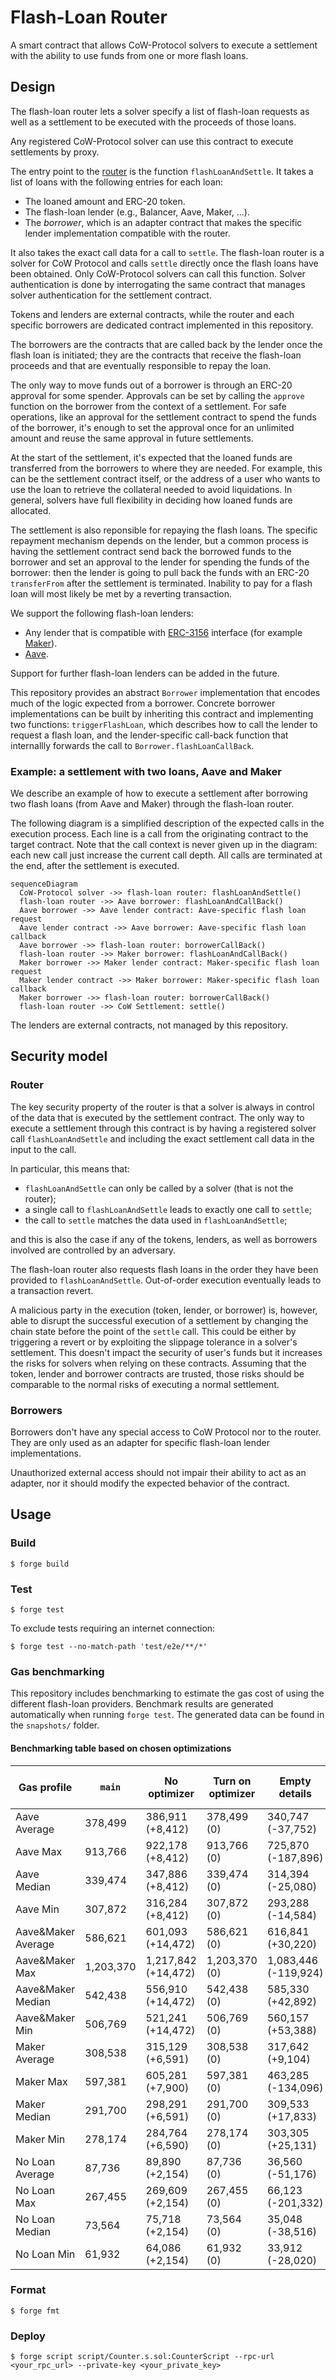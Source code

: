 # Flash-Loan Router

A smart contract that allows CoW-Protocol solvers to execute a settlement with the ability to use funds from one or more flash loans.

## Design

The flash-loan router lets a solver specify a list of flash-loan requests as well as a settlement to be executed with the proceeds of those loans.

Any registered CoW-Protocol solver can use this contract to execute settlements by proxy.

The entry point to the [router](src/FlashLoanRouter.sol) is the function `flashLoanAndSettle`.
It takes a list of loans with the following entries for each loan:

- The loaned amount and ERC-20 token.
- The flash-loan lender (e.g., Balancer, Aave, Maker, ...).
- The _borrower_, which is an adapter contract that makes the specific lender implementation compatible with the router.

It also takes the exact call data for a call to `settle`.
The flash-loan router is a solver for CoW Protocol and calls `settle` directly once the flash loans have been obtained.
Only CoW-Protocol solvers can call this function.
Solver authentication is done by interrogating the same contract that manages solver authentication for the settlement contract.

Tokens and lenders are external contracts, while the router and each specific borrowers are dedicated contract implemented in this repository.

The borrowers are the contracts that are called back by the lender once the flash loan is initiated; they are the contracts that receive the flash-loan proceeds and that are eventually responsible to repay the loan.

The only way to move funds out of a borrower is through an ERC-20 approval for some spender.
Approvals can be set by calling the `approve` function on the borrower from the context of a settlement.
For safe operations, like an approval for the settlement contract to spend the funds of the borrower, it's enough to set the approval once for an unlimited amount and reuse the same approval in future settlements.

At the start of the settlement, it's expected that the loaned funds are transferred from the borrowers to where they are needed. For example, this can be the settlement contract itself, or the address of a user who wants to use the loan to retrieve the collateral needed to avoid liquidations.
In general, solvers have full flexibility in deciding how loaned funds are allocated.

The settlement is also reponsible for repaying the flash loans.
The specific repayment mechanism depends on the lender, but a common process is having the settlement contract send back the borrowed funds to the borrower and set an approval to the lender for spending the funds of the borrower: then the lender is going to pull back the funds with an ERC-20 `transferFrom` after the settlement is terminated.
Inability to pay for a flash loan will most likely be met by a reverting transaction.

We support the following flash-loan lenders:

- Any lender that is compatible with [ERC-3156](https://eips.ethereum.org/EIPS/eip-3156) interface (for example [Maker](https://docs.makerdao.com/smart-contract-modules/flash-mint-module)).
- [Aave](https://aave.com/docs/developers/flash-loans#overview).

Support for further flash-loan lenders can be added in the future.

This repository provides an abstract `Borrower` implementation that encodes much of the logic expected from a borrower.
Concrete borrower implementations can be built by inheriting this contract and implementing two functions: `triggerFlashLoan`, which describes how to call the lender to request a flash loan, and the lender-specific call-back function that internallly forwards the call to `Borrower.flashLoanCallBack`.

### Example: a settlement with two loans, Aave and Maker

We describe an example of how to execute a settlement after borrowing two flash loans (from Aave and Maker) through the flash-loan router.

The following diagram is a simplified description of the expected calls in the execution process.
Each line is a call from the originating contract to the target contract.
Note that the call context is never given up in the diagram: each new call just increase the current call depth.
All calls are terminated at the end, after the settlement is executed.

```mermaid
sequenceDiagram
  CoW-Protocol solver ->> flash-loan router: flashLoanAndSettle()
  flash-loan router ->> Aave borrower: flashLoanAndCallBack()
  Aave borrower ->> Aave lender contract: Aave-specific flash loan request
  Aave lender contract ->> Aave borrower: Aave-specific flash loan callback
  Aave borrower ->> flash-loan router: borrowerCallBack()
  flash-loan router ->> Maker borrower: flashLoanAndCallBack()
  Maker borrower ->> Maker lender contract: Maker-specific flash loan request
  Maker lender contract ->> Maker borrower: Maker-specific flash loan callback
  Maker borrower ->> flash-loan router: borrowerCallBack()
  flash-loan router ->> CoW Settlement: settle()
```

The lenders are external contracts, not managed by this repository.

## Security model

### Router

The key security property of the router is that a solver is always in control of the data that is executed by the settlement contract.
The only way to execute a settlement through this contract is by having a registered solver call `flashLoanAndSettle` and including the exact settlement call data in the input to the call.

In particular, this means that:

- `flashLoanAndSettle` can only be called by a solver (that is not the router);
- a single call to `flashLoanAndSettle` leads to exactly one call to `settle`;
- the call to `settle` matches the data used in `flashLoanAndSettle`;

and this is also the case if any of the tokens, lenders, as well as borrowers involved are controlled by an adversary.

The flash-loan router also requests flash loans in the order they have been provided to `flashLoanAndSettle`.
Out-of-order execution eventually leads to a transaction revert.

A malicious party in the execution (token, lender, or borrower) is, however, able to disrupt the successful execution of a settlement by changing the chain state before the point of the `settle` call.
This could be either by triggering a revert or by exploiting the slippage tolerance in a solver's settlement.
This doesn't impact the security of user's funds but it increases the risks for solvers when relying on these contracts.
Assuming that the token, lender and borrower contracts are trusted, those risks should be comparable to the normal risks of executing a normal settlement.

### Borrowers

Borrowers don't have any special access to CoW Protocol nor to the router.
They are only used as an adapter for specific flash-loan lender implementations.

Unauthorized external access should not impair their ability to act as an adapter, nor it should modify the expected behavior of the contract.


## Usage

### Build

```shell
$ forge build
```

### Test

```shell
$ forge test
```

To exclude tests requiring an internet connection:

```shell
$ forge test --no-match-path 'test/e2e/**/*'
```

### Gas benchmarking

This repository includes benchmarking to estimate the gas cost of using the different flash-loan providers.
Benchmark results are generated automatically when running `forge test`.
The generated data can be found in the `snapshots/` folder.

#### Benchmarking table based on chosen optimizations

| Gas profile | `main` | No optimizer | Turn on optimizer | Empty details | Default details | All true details | All false details | Optimizer false as well |
| - | - | - | - | - | - | - | - | - |
| Aave Average | 378,499 | 386,911 (+8,412) | 378,499 (0) | 340,747 (-37,752) | 349,159 (-29,340) | 340,747 (-37,752) | 350,017 (-28,482) | 350,017 (-28,482) |
| Aave Max | 913,766 | 922,178 (+8,412) | 913,766 (0) | 725,870 (-187,896) | 734,282 (-179,484) | 725,870 (-187,896) | 735,140 (-178,626) | 735,140 (-178,626) |
| Aave Median | 339,474 | 347,886 (+8,412) | 339,474 (0) | 314,394 (-25,080) | 322,806 (-16,668) | 314,394 (-25,080) | 323,664 (-15,810) | 323,664 (-15,810) |
| Aave Min | 307,872 | 316,284 (+8,412) | 307,872 (0) | 293,288 (-14,584) | 301,700 (-6,172) | 293,288 (-14,584) | 302,558 (-5,314) | 302,558 (-5,314) |
| Aave&Maker Average | 586,621 | 601,093 (+14,472) | 586,621 (0) | 616,841 (+30,220) | 631,313 (+44,692) | 616,841 (+30,220) | 632,738 (+46,117) | 632,738 (+46,117) |
| Aave&Maker Max | 1,203,370 | 1,217,842 (+14,472) | 1,203,370 (0) | 1,083,446 (-119,924) | 1,097,918 (-105,452) | 1,083,446 (-119,924) | 1,099,343 (-104,027) | 1,099,343 (-104,027) |
| Aave&Maker Median | 542,438 | 556,910 (+14,472) | 542,438 (0) | 585,330 (+42,892) | 599,802 (+57,364) | 585,330 (+42,892) | 601,227 (+58,789) | 601,227 (+58,789) |
| Aave&Maker Min | 506,769 | 521,241 (+14,472) | 506,769 (0) | 560,157 (+53,388) | 574,629 (+67,860) | 560,157 (+53,388) | 576,054 (+69,285) | 576,054 (+69,285) |
| Maker Average | 308,538 | 315,129 (+6,591) | 308,538 (0) | 317,642 (+9,104) | 325,542 (+17,004) | 317,642 (+9,104) | 326,351 (+17,813) | 326,351 (+17,813) |
| Maker Max | 597,381 | 605,281 (+7,900) | 597,381 (0) | 463,285 (-134,096) | 471,185 (-126,196) | 463,285 (-134,096) | 471,994 (-125,387) | 471,994 (-125,387) |
| Maker Median | 291,700 | 298,291 (+6,591) | 291,700 (0) | 309,533 (+17,833) | 317,433 (+25,733) | 309,533 (+17,833) | 318,242 (+26,542) | 318,242 (+26,542) |
| Maker Min | 278,174 | 284,764 (+6,590) | 278,174 (0) | 303,305 (+25,131) | 311,205 (+33,031) | 303,305 (+25,131) | 312,014 (+33,840) | 312,014 (+33,840) |
| No Loan Average | 87,736 | 89,890 (+2,154) | 87,736 (0) | 36,560 (-51,176) | 38,714 (-49,022) | 36,560 (-51,176) | 38,766 (-48,970) | 38,766 (-48,970) |
| No Loan Max | 267,455 | 269,609 (+2,154) | 267,455 (0) | 66,123 (-201,332) | 68,277 (-199,178) | 66,123 (-201,332) | 68,329 (-199,126) | 68,329 (-199,126) |
| No Loan Median | 73,564 | 75,718 (+2,154) | 73,564 (0) | 35,048 (-38,516) | 37,202 (-36,362) | 35,048 (-38,516) | 37,254 (-36,310) | 37,254 (-36,310) |
| No Loan Min | 61,932 | 64,086 (+2,154) | 61,932 (0) | 33,912 (-28,020) | 36,066 (-25,866) | 33,912 (-28,020) | 36,118 (-25,814) | 36,118 (-25,814) |

### Format

```shell
$ forge fmt
```

### Deploy

```shell
$ forge script script/Counter.s.sol:CounterScript --rpc-url <your_rpc_url> --private-key <your_private_key>
```
